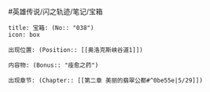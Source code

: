 #英雄传说/闪之轨迹/笔记/宝箱
```ad-quote
title: 宝箱: (No:: "038")
icon: box

出现位置: (Position:: [[奥洛克斯峡谷道1]])

内容物: (Bonus:: "痊愈之药")

出现章节: (Chapter:: [[第二章 美丽的翡翠公都#^0be55e|5/29]])

```
